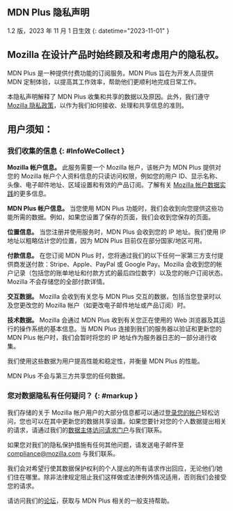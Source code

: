 ## <span class="privacy-header-firefox">MDN Plus</span> <span class="privacy-header-policy">隐私声明</span>

1.2 版，2023 年 11 月 1 日生效
{: datetime="2023-11-01" }

## Mozilla 在设计产品时始终顾及和考虑用户的隐私权。

MDN Plus 是一种提供付费功能的订阅服务。MDN Plus 旨在为开发人员提供 MDN 定制体验，以提高其工作效率，帮助他们更顺利地完成日常工作。

本隐私声明解释了 MDN Plus 收集和共享的数据以及原因。此外，我们遵守 [Mozilla 隐私政策](https://www.mozilla.org/privacy/)，以作为我们如何接收、处理和共享信息的准则。

## 用户须知：

### 我们收集的信息 {: #InfoWeCollect }

__Mozilla 帐户信息。__ 此服务需要一个 Mozilla 帐户，该帐户为 MDN Plus 提供对您的 Mozilla 帐户个人资料信息的只读访问权限，例如您的用户 ID、显示名称、头像、电子邮件地址、区域设置和有效的产品订阅。了解有关 [Mozilla 帐户数据实践](https://www.mozilla.org/privacy/firefox/#firefox-accounts-join-firefox)的更多信息。

__MDN Plus 帐户信息。__ 当您使用 MDN Plus 功能时，我们会收到向您提供这些功能所需的数据。例如，如果您设置了保存的页面，我们会收到您保存的页面。

__位置信息。__ 当您注册并使用服务时，MDN Plus 会收到您的 IP 地址。我们使用 IP 地址以粗略估计您的位置，因为 MDN Plus 目前仅在部分国家/地区可用。

__付款信息。__ 在您订阅 MDN Plus 时，您将通过我们的以下任何一家第三方支付提供商发送付款：Stripe、Apple、PayPal 或 Google Pay。Mozilla 会收到您的帐户记录（包括您的账单地址和付款方式的最后四位数字）以及您的帐户订阅状态。Mozilla 不会存储您的全部付款详情。

__交互数据。__ Mozilla 会收到有关您与 MDN Plus 交互的数据，包括当您登录时以及您更改您的 Mozilla 帐户（如更改电子邮件地址或产品订阅）时。

__技术数据。__ Mozilla 会通过 MDN Plus 收到有关您正在使用的 Web 浏览器及其运行的操作系统的基本信息。当 MDN Plus 连接到我们的服务器以验证和更新您的 MDN Plus 帐户时，我们会暂时将您的 IP 地址作为服务器日志的一部分进行收集。

我们使用这些数据为用户提高性能和稳定性，并衡量 MDN Plus 的性能。

MDN Plus 不会与第三方共享您的任何数据。

### 您对数据隐私有任何疑问？ {: #markup }

我们存储的关于 Mozilla 帐户用户的大部分信息都可以通过[登录您的帐户](https://accounts.firefox.com/signin)轻松访问，您也可以在其中更新您的数据共享设置。如果您要针对您的个人数据提出相关的请求，请通过我们的[数据主体访问请求门户](https://privacyportal.onetrust.com/webform/1350748f-7139-405c-8188-22740b3b5587/4ba08202-2ede-4934-a89e-f0b0870f95f0)与我们联系。

如果您对我们的隐私保护措施有任何其他问题，请发送电子邮件至 compliance@mozilla.com 与我们联系。

我们会对希望行使其数据保护权利的个人提出的所有请求作出回应，无论他们/她们住在哪里。除非法律规定阻止我们这样做或法律例外情况适用，否则我们会接受您的请求。

请访问我们的[论坛](https://support.mozilla.org/)，获取与 MDN Plus 相关的一般支持帮助。
